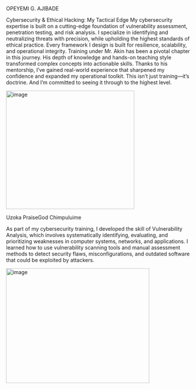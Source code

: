 
OPEYEMI G. AJIBADE

Cybersecurity & Ethical Hacking: My Tactical Edge  My cybersecurity expertise is built on a cutting-edge foundation of vulnerability assessment, penetration testing, and risk analysis. I specialize in identifying and neutralizing threats with precision, while upholding the highest standards of ethical practice. Every framework I design is built for resilience, scalability, and operational integrity.  Training under Mr. Akin has been a pivotal chapter in this journey. His depth of knowledge and hands-on teaching style transformed complex concepts into actionable skills. Thanks to his mentorship, I’ve gained real-world experience that sharpened my confidence and expanded my operational toolkit.  This isn’t just training—it’s doctrine. And I’m committed to seeing it through to the highest level.

<img width="349" height="322" alt="image" src="https://github.com/user-attachments/assets/b3212a8c-1a5a-49e5-bb94-38ce034baf27" />




































Uzoka PraiseGod Chimpuluime 

As part of my cybersecurity training, I developed the skill of Vulnerability Analysis, which involves systematically identifying, evaluating, and prioritizing weaknesses in computer systems, networks, and applications. I learned how to use vulnerability scanning tools and manual assessment methods to detect security flaws, misconfigurations, and outdated software that could be exploited by attackers.

<img width="390" height="312" alt="image" src="https://github.com/user-attachments/assets/8a87a036-25ae-410c-be1b-bb348af88d8a" />

